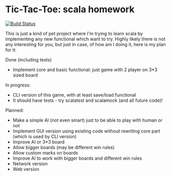 # Tic-Tac-Toe: scala homework

[![Build Status](https://travis-ci.org/ivan-gerasin/scala_tic_tac_toe.svg?branch=master)](https://travis-ci.org/ivan-gerasin/scala_tic_tac_toe)

This is just a kind of pet project where I'm trying to learn scala by implementing
any new functional which want to try. Highly likely there is not any interesting for you,
but just in case, of how am I doing it, here is my plan for it:

Done (including tests)
* Implement core and basic functional: just game with 2 player on 3*3 sized board

In progress:
* CLI version of this game, with at least save/load functional
* It should have tests - try scalatest and scalamock (and all future code)!

Planned: 
* Make a simple AI (not even smart) just to be able to play with human or not
* Implement GUI version using existing code without rewriting core part (which is used by CLI version)
* Improve AI or 3*3 board
* Allow bigger boards (may be different win rules)
* Allow custom marks on boards
* Improve AI to work with bigger boards and different win rules
* Network version
* Web version